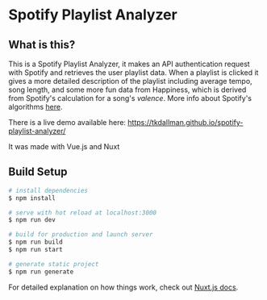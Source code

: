 # Spotify Playlist Analyzer

## What is this?

This is a Spotify Playlist Analyzer, it makes an API authentication request with Spotify and retrieves the user playlist data. When a playlist is clicked it gives a more detailed description of the playlist including average tempo, song length, and some more fun data from Happiness, which is derived from Spotify's calculation for a song's _valence_. More info about Spotify's algorithms [here](https://developer.spotify.com/documentation/web-api/reference/tracks/get-audio-features/).

There is a live demo available here: https://tkdallman.github.io/spotify-playlist-analyzer/

It was made with Vue.js and Nuxt



## Build Setup

``` bash
# install dependencies
$ npm install

# serve with hot reload at localhost:3000
$ npm run dev

# build for production and launch server
$ npm run build
$ npm run start

# generate static project
$ npm run generate
```

For detailed explanation on how things work, check out [Nuxt.js docs](https://nuxtjs.org).
